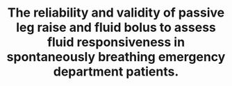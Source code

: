 ---
layout: page
header: no
#
# Content
#
subheadline: "Recent Publication"
title: "The reliability and validity of passive leg raise and fluid bolus to assess fluid responsiveness in spontaneously breathing emergency department patients. 
"
teaser: "The reliability and validity of passive leg raise and fluid bolus to assess fluid responsiveness in spontaneously breathing emergency department patients. 
"
categories: [Publications]
tags: [Emergency Medicine, Pulmonology]
---